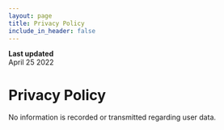 ```yaml
---
layout: page
title: Privacy Policy
include_in_header: false
---
```


**Last updated**  
April 25 2022

# Privacy Policy
No information is recorded or transmitted regarding user data. 
